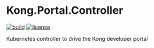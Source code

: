 # Kong.Portal.Controller

[![build](https://github.com/henrikdk/kong.portal.controller/workflows/Release%20Components/badge.svg)](https://github.com/henrikdk/kong.portal.controller/actions)
[![license](https://img.shields.io/github/license/henrikdk/kong.portal.controller.svg)](https://github.com/fluxcd/flux2/blob/main/LICENSE)

Kubernetes controller to drive the Kong developer portal

